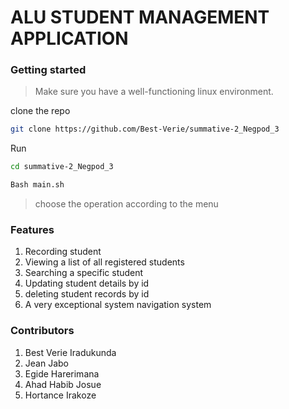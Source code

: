 # ALU STUDENT MANAGEMENT APPLICATION 


### Getting started

> Make sure you have a well-functioning linux environment.

clone the repo

```bash
git clone https://github.com/Best-Verie/summative-2_Negpod_3
```
Run


``` bash
cd summative-2_Negpod_3
```

``` bash
Bash main.sh
```

> choose the operation according to the menu

### Features

1. Recording student
2. Viewing a list of all registered students 
3. Searching a specific student
4. Updating student details by id
5. deleting student records by id
6. A very exceptional system navigation system

### Contributors

1. Best Verie Iradukunda
2. Jean Jabo
3. Egide Harerimana
4. Ahad Habib Josue
5. Hortance Irakoze
